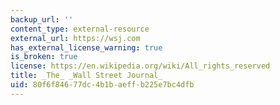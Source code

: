 ```yaml
---
backup_url: ''
content_type: external-resource
external_url: https://wsj.com
has_external_license_warning: true
is_broken: true
license: https://en.wikipedia.org/wiki/All_rights_reserved
title: _The_ _Wall Street Journal_
uid: 80f6f846-77dc-4b1b-aeff-b225e7bc4dfb
---
```

